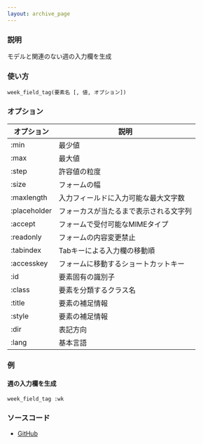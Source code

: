 ```yaml
---
layout: archive_page
---
```

### 説明
モデルと関連のない週の入力欄を生成

### 使い方
    week_field_tag(要素名 [, 値, オプション])

### オプション

オプション        | 説明
-------------|--------------------
:min         | 最少値
:max         | 最大値
:step        | 許容値の粒度
:size        | フォームの幅
:maxlength   | 入力フィールドに入力可能な最大文字数
:placeholder | フォーカスが当たるまで表示される文字列
:accept      | フォームで受付可能なMIMEタイプ
:readonly    | フォームの内容変更禁止
:tabindex    | Tabキーによる入力欄の移動順
:accesskey   | フォームに移動するショートカットキー
:id          | 要素固有の識別子
:class       | 要素を分類するクラス名
:title       | 要素の補足情報
:style       | 要素の補足情報
:dir         | 表記方向
:lang        | 基本言語

### 例
#### 週の入力欄を生成
    week_field_tag :wk

### ソースコード
* [GitHub](https://github.com/rails/rails/blob/ac30e389ecfa0e26e3d44c1eda8488ddf63b3ecc/actionview/lib/action_view/helpers/form_tag_helper.rb#L712)